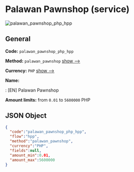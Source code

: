 
# Palawan Pawnshop (service) 
![palawan_pawnshop_php_hpp](https://static.openfintech.io/payment_methods/palawan_pawnshop_php_hpp/logo.svg?w=400&c=v0.59.26#w200)  

## General 
 
**Code:** `palawan_pawnshop_php_hpp` 
 
**Method:** `palawan_pawnshop` 
 [show -->](/payment-methods/palawan_pawnshop/) 
 
**Currency:** `PHP` [show -->](/currencies/PHP/) 
 
**Name:** 
 
:	[EN] Palawan Pawnshop 
 
**Amount limits:** from `0.01` to `5600000` PHP 

## JSON Object 

```json
{
  "code":"palawan_pawnshop_php_hpp",
  "flow":"hpp",
  "method":"palawan_pawnshop",
  "currency":"PHP",
  "fields":null,
  "amount_min":0.01,
  "amount_max":5600000
}
```  
